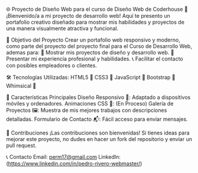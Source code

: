 🌐 Proyecto de Diseño Web para el curso de Diseño Web de Coderhouse 🎨
¡Bienvenido/a a mi proyecto de desarrollo web! Aquí te presento un portafolio creativo diseñado para mostrar mis habilidades y proyectos de una manera visualmente atractiva y funcional.

🎯 Objetivo del Proyecto
Crear un portafolio web responsivo y moderno, como parte del proyecto del proyecto final para el Curso de Desarrollo Web, ademas para:
📂 Mostrar mis proyectos de diseño y desarrollo web.
💼 Presentar mi experiencia profesional y habilidades.
📞 Facilitar el contacto con posibles empleadores o clientes.

🛠️ Tecnologías Utilizadas:
HTML5 📝
CSS3 🎨
JavaScript 🚀
Bootstrap 💜 
Whimsical 🎨

🌟 Características Principales
Diseño Responsivo 📱: Adaptado a dispositivos móviles y ordenadores.
Animaciones CSS 🎥: (En Proceso)
Galería de Proyectos 🖼️: Muestra de mis mejores trabajos con descripciones detalladas.
Formulario de Contacto 📬: Fácil acceso para enviar mensajes.

🤝 Contribuciones
¡Las contribuciones son bienvenidas! Si tienes ideas para mejorar este proyecto, no dudes en hacer un fork del repositorio y enviar un pull request.

📞 Contacto
Email: perm17@gmail.com
LinkedIn: (https://www.linkedin.com/in/pedro-rivero-webmaster/)
